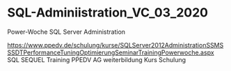 # SQL-Adminiistration_VC_03_2020
Power-Woche SQL Server Administration

https://www.ppedv.de/schulung/kurse/SQLServer2012AdministrationSSMSSSDTPerformanceTuningOptimierungSeminarTrainingPowerwoche.aspx
SQL SEQUEL Training PPEDV AG weiterbildung Kurs Schulung
